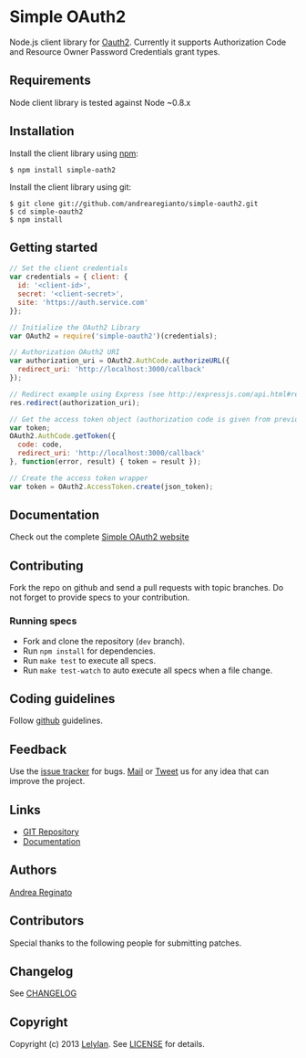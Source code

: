 # Simple OAuth2

Node.js client library for [Oauth2](http://oauth.net/2/).
Currently it supports Authorization Code and Resource Owner Password Credentials grant types.


## Requirements

Node client library is tested against Node ~0.8.x


## Installation

Install the client library using [npm](http://npmjs.org/):

    $ npm install simple-oath2

Install the client library using git:

    $ git clone git://github.com/andrearegianto/simple-oauth2.git
    $ cd simple-oauth2
    $ npm install


## Getting started

```javascript
// Set the client credentials
var credentials = { client: {
  id: '<client-id>',
  secret: '<client-secret>',
  site: 'https://auth.service.com'
}};

// Initialize the OAuth2 Library
var OAuth2 = require('simple-oauth2')(credentials);

// Authorization OAuth2 URI
var authorization_uri = OAuth2.AuthCode.authorizeURL({
  redirect_uri: 'http://localhost:3000/callback'
});

// Redirect example using Express (see http://expressjs.com/api.html#res.redirect)
res.redirect(authorization_uri);

// Get the access token object (authorization code is given from previous step)
var token;
OAuth2.AuthCode.getToken({
  code: code,
  redirect_uri: 'http://localhost:3000/callback'
}, function(error, result) { token = result });

// Create the access token wrapper
var token = OAuth2.AccessToken.create(json_token);
```

## Documentation

Check out the complete [Simple OAuth2 website](http://andreareginato.github.com/simple-oauth2)


## Contributing

Fork the repo on github and send a pull requests with topic branches. Do not forget to
provide specs to your contribution.


### Running specs

* Fork and clone the repository (`dev` branch).
* Run `npm install` for dependencies.
* Run `make test` to execute all specs.
* Run `make test-watch` to auto execute all specs when a file change.


## Coding guidelines

Follow [github](https://github.com/styleguide/) guidelines.


## Feedback

Use the [issue tracker](http://github.com/andreareginato/simple-oauth2/issues) for bugs.
[Mail](mailto:andrea.reginato@.gmail.com) or [Tweet](http://twitter.com/andreareginato) us
for any idea that can improve the project.


## Links

* [GIT Repository](http://github.com/andreareginato/simple-oauth2)
* [Documentation](http://andreareginato.github.com/simple-oauth2)


## Authors

[Andrea Reginato](http://twitter.com/andreareginato)


## Contributors

Special thanks to the following people for submitting patches.


## Changelog

See [CHANGELOG](simple-oauth2/blob/master/CHANGELOG.md)


## Copyright

Copyright (c) 2013 [Lelylan](http://lelylan.com). See [LICENSE](simple-oauth2/blob/master/LICENSE.md) for details.

